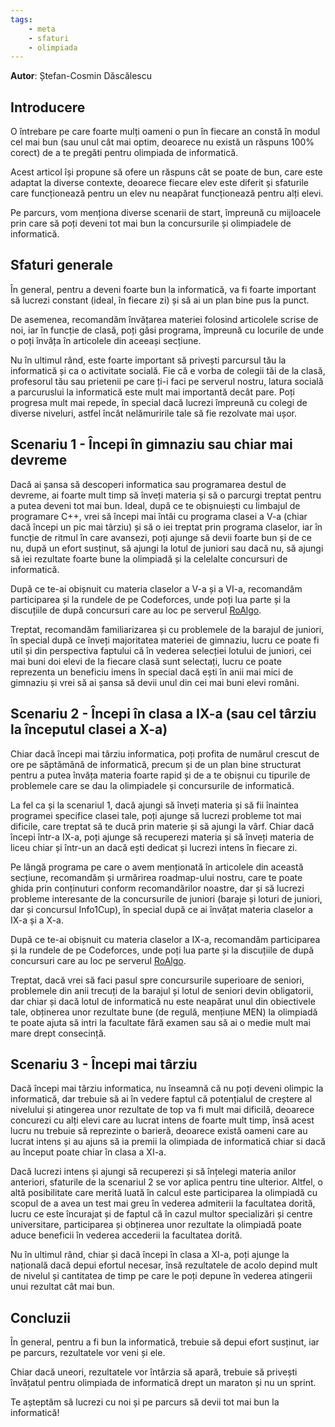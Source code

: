 ```yaml
---
tags:
    - meta
    - sfaturi
    - olimpiada
---
```


**Autor**: Ștefan-Cosmin Dăscălescu

## Introducere

O întrebare pe care foarte mulți oameni o pun în fiecare an constă în modul cel mai bun (sau unul cât mai optim, deoarece nu există un răspuns $100 \%$ corect) de a te pregăti pentru olimpiada de informatică. 

Acest articol își propune să ofere un răspuns cât se poate de bun, care este adaptat la diverse contexte, deoarece fiecare elev este diferit și sfaturile care funcționează pentru un elev nu neapărat funcționează pentru alți elevi. 

Pe parcurs, vom menționa diverse scenarii de start, împreună cu mijloacele prin care să poți deveni tot mai bun la concursurile și olimpiadele de informatică. 

## Sfaturi generale

În general, pentru a deveni foarte bun la informatică, va fi foarte important să lucrezi constant (ideal, în fiecare zi) și să ai un plan bine pus la punct. 

De asemenea, recomandăm învățarea materiei folosind articolele scrise de noi, iar în funcție de clasă, poți găsi programa, împreună cu locurile de unde o poți învăța în articolele din aceeași secțiune. 

Nu în ultimul rând, este foarte important să privești parcursul tău la informatică și ca o activitate socială. Fie că e vorba de colegii tăi de la clasă, profesorul tău sau prietenii pe care ți-i faci pe serverul nostru, latura socială a parcuruslui la informatică este mult mai importantă decât pare. Poți progresa mult mai repede, în special dacă lucrezi împreună cu colegi de diverse niveluri, astfel încât nelămuririle tale să fie rezolvate mai ușor. 

## Scenariu 1 - Începi în gimnaziu sau chiar mai devreme

Dacă ai șansa să descoperi informatica sau programarea destul de devreme, ai foarte mult timp să înveți materia și să o parcurgi treptat pentru a putea deveni tot mai bun. Ideal, după ce te obișnuiești cu limbajul de programare C++, vrei să începi mai întâi cu programa clasei a V-a (chiar dacă începi un pic mai târziu) și să o iei treptat prin programa claselor, iar în funcție de ritmul în care avansezi, poți ajunge să devii foarte bun și de ce nu, după un efort susținut, să ajungi la lotul de juniori sau dacă nu, să ajungi să iei rezultate foarte bune la olimpiadă și la celelalte concursuri de informatică.

După ce te-ai obișnuit cu materia claselor a V-a și a VI-a, recomandăm participarea și la rundele de pe Codeforces, unde poți lua parte și la discuțiile de după concursuri care au loc pe serverul [RoAlgo](https://discord.gg/roalgo). 

Treptat, recomandăm familiarizarea și cu problemele de la barajul de juniori, în special după ce înveți majoritatea materiei de gimnaziu, lucru ce poate fi util și din perspectiva faptului că în vederea selecției lotului de juniori, cei mai buni doi elevi de la fiecare clasă sunt selectați, lucru ce poate reprezenta un beneficiu imens în special dacă ești în anii mai mici de gimnaziu și vrei să ai șansa să devii unul din cei mai buni elevi români. 

## Scenariu 2 - Începi în clasa a IX-a (sau cel târziu la începutul clasei a X-a)

Chiar dacă începi mai târziu informatica, poți profita de numărul crescut de ore pe săptămână de informatică, precum și de un plan bine structurat pentru a putea învăța materia foarte rapid și de a te obișnui cu tipurile de problemele care se dau la olimpiadele și concursurile de informatică. 

La fel ca și la scenariul 1, dacă ajungi să înveți materia și să fii înaintea programei specifice clasei tale, poți ajunge să lucrezi probleme tot mai dificile, care treptat să te ducă prin materie și să ajungi la vârf. Chiar dacă începi într-a IX-a, poți ajunge să recuperezi materia și să înveți materia de liceu chiar și într-un an dacă ești dedicat și lucrezi intens în fiecare zi. 

Pe lângă programa pe care o avem menționată în articolele din această secțiune, recomandăm și urmărirea roadmap-ului nostru, care te poate ghida prin conținuturi conform recomandărilor noastre, dar și să lucrezi probleme interesante de la concursurile de juniori (baraje și loturi de juniori, dar și concursul Info1Cup), în special după ce ai învățat materia claselor a IX-a și a X-a. 

După ce te-ai obișnuit cu materia claselor a IX-a, recomandăm participarea și la rundele de pe Codeforces, unde poți lua parte și la discuțiile de după concursuri care au loc pe serverul [RoAlgo](https://discord.gg/roalgo). 

Treptat, dacă vrei să faci pasul spre concursurile superioare de seniori, problemele din anii trecuți de la barajul și lotul de seniori devin obligatorii, dar chiar și dacă lotul de informatică nu este neapărat unul din obiectivele tale, obținerea unor rezultate bune (de regulă, mențiune MEN) la olimpiadă te poate ajuta să intri la facultate fără examen sau să ai o medie mult mai mare drept consecință. 

## Scenariu 3 - Începi mai târziu

Dacă începi mai târziu informatica, nu înseamnă că nu poți deveni olimpic la informatică, dar trebuie să ai în vedere faptul că potențialul de creștere al nivelului și atingerea unor rezultate de top va fi mult mai dificilă, deoarece concurezi cu alți elevi care au lucrat intens de foarte mult timp, însă acest lucru nu trebuie să reprezinte o barieră, deoarece există oameni care au lucrat intens și au ajuns să ia premii la olimpiada de informatică chiar si dacă au început poate chiar în clasa a XI-a. 

Dacă lucrezi intens și ajungi să recuperezi și să înțelegi materia anilor anteriori, sfaturile de la scenariul 2 se vor aplica pentru tine ulterior. Altfel, o altă posibilitate care merită luată în calcul este participarea la olimpiadă cu scopul de a avea un test mai greu în vederea admiterii la facultatea dorită, lucru ce este încurajat și de faptul că în cazul multor specializări și centre universitare, participarea și obținerea unor rezultate la olimpiadă poate aduce beneficii în vederea accederii la facultatea dorită. 

Nu în ultimul rând, chiar și dacă începi în clasa a XI-a, poți ajunge la națională dacă depui efortul necesar, însă rezultatele de acolo depind mult de nivelul și cantitatea de timp pe care le poți depune în vederea atingerii unui rezultat cât mai bun. 

## Concluzii

În general, pentru a fi bun la informatică, trebuie să depui efort susținut, iar pe parcurs, rezultatele vor veni și ele. 

Chiar dacă uneori, rezultatele vor întârzia să apară, trebuie să privești învățatul pentru olimpiada de informatică drept un maraton și nu un sprint. 

Te așteptăm să lucrezi cu noi și pe parcurs să devii tot mai bun la informatică!